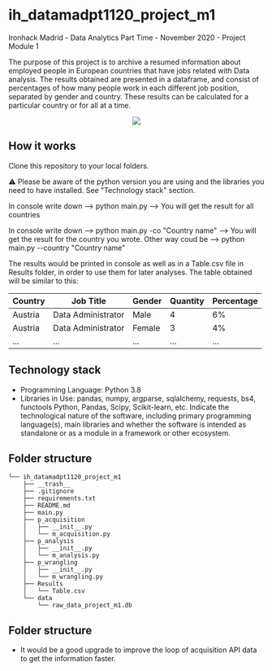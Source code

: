 # ih_datamadpt1120_project_m1
Ironhack Madrid - Data Analytics Part Time - November 2020 - Project Module 1

The purpose of this project is to archive a resumed information about employed people in European countries that have jobs related with Data analysis. The results obtained are presented in a dataframe, and consist of percentages of how many people work in each different job position, separated by gender and country. These results can be calculated for a particular country or for all at a time.


<p align="center">
<img src="https://1.cms.s81c.com/sites/default/files/2019-01-30/1_Cloud-EU-data-responsibility.jpg">
</p>


## **How it works**
Clone this repository to your local folders. 

:warning: Please be aware of the python version you are using and the libraries you need to have installed. See "Technology stack" section.

In console write down --> python main.py  --> You will get the result for all countries

In console write down --> python main.py -co "Country name" --> You will get the result for the country you wrote. 
Other way coud be --> python main.py --country "Country name"

The results would be printed in console as well as in a Table.csv file in Results folder, in order to use them for later analyses. The table obtained will be similar to this:

| Country | Job Title | Gender | Quantity | Percentage |
|---|---|---|---|---|
| Austria | Data Administrator| Male | 4 | 6% |
| Austria | Data Administrator| Female | 3 | 4% |
| ... | ... | ... | ... | ... |




## **Technology stack**

- Programming Language: Python 3.8
- Libraries in Use: pandas, numpy, argparse, sqlalchemy, requests, bs4, functools
Python, Pandas, Scipy, Scikit-learn, etc. Indicate the technological nature of the software, including primary programming language(s), main libraries and whether the software is intended as standalone or as a module in a framework or other ecosystem.


## **Folder structure**
```
└── ih_datamadpt1120_project_m1
    ├── __trash__
    ├── .gitignore
    ├── requirements.txt
    ├── README.md
    ├── main.py
    ├── p_acquisition
    │   ├── __init__.py
    │   └── m_acquisition.py
    ├── p_analysis
    │   ├── __init__.py
    │   └── m_analysis.py
    ├── p_wrangling
    │   ├── __init__.py
    │   └── m_wrangling.py
    ├── Results
    │   └── Table.csv
    └── data
        └── raw_data_project_m1.db
```     
   
     
## **Folder structure**
 - It would be a good upgrade to improve the loop of acquisition API data to get the information faster.
 

 

